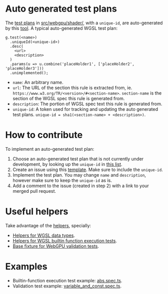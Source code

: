 # Auto generated test plans

The [test plans](https://github.com/gpuweb/cts/blob/main/docs/intro/plans.md) in [src/webgpu/shader/](https://github.com/gpuweb/cts/tree/main/src/webgpu/shader), with a `unique-id`, are auto-generated by this [tool]( https://dawn.googlesource.com/tint/+/refs/heads/main/tools/src/cmd/get-test-plan/main.go). A typical auto-generated WGSL test plan:

```
g.test(<name>)
  .uniqueId(<unique-id>)
  .desc(
    <url>
    <description>
  )
  .params(u => u.combine('placeHolder1', ['placeHolder2', 'placeHolder3']))
  .unimplemented();
```

- `name`: An arbitrary name.
- `url`: The URL of the section this rule is extracted from, ie. `https://www.w3.org/TR/<version>/#<section-name>`. `section-name` is the section of the WGSL spec this rule is generated from.
- `description`: The portion of WGSL spec text this rule is generated from.
- `unique-id`: A token used for tracking and updating the auto generated test plans. `unique-id = sha1(<section-name> + <description>)`.

# How to contribute

To implement an auto-generated test plan:
1. Choose an auto-generated test plan that is not currently under development, by looking up the `unique-id` in [this list](tbd).
2. Create an issue using this [template](tbd). Make sure to include the `unique-id`.
3. Implement the test plan. You may change `name` and `description`, however make sure to keep the `unique-id` as is.
4. Add a comment to the issue (created in step 2) with a link to your merged pull request.

# Useful helpers

Take advantage of the [helpers](https://github.com/gpuweb/cts/blob/main/docs/helper_index.txt), specially:
- [Helpers for WGSL data types](https://github.com/gpuweb/cts/blob/main/src/webgpu/shader/types.ts).
- [Helpers for WGSL builtin function execution tests](https://github.com/gpuweb/cts/blob/main/src/webgpu/shader/execution/builtin/builtin.ts).
- [Base fixture for WebGPU validation tests](https://github.com/gpuweb/cts/blob/main/src/webgpu/shader/validation/variable_and_const.spec.ts).

# Examples

- Builtin-function execution test example: [abs.spec.ts](https://github.com/gpuweb/cts/blob/main/src/webgpu/shader/execution/builtin/abs.spec.ts).
- Validation test example: [variable_and_const.spec.ts](https://github.com/gpuweb/cts/blob/main/src/webgpu/shader/validation/variable_and_const.spec.ts).